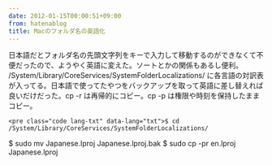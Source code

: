 ```yaml
---
date: 2012-01-15T00:00:51+09:00
from: hatenablog
title: Macのフォルダ名の英語化
---
```


<p>日本語だとフォルダ名の先頭文字列をキーで入力して移動するのができなくて不便だったので、ようやく英語に変えた。ソートとかの関係もあるし便利。 /System/Library/CoreServices/SystemFolderLocalizations/ に各言語の対訳表が入ってる。日本語で使ってたやつをバックアップを取って英語に差し替えれば良いだけだった。cp -r は再帰的にコピー。cp -p は権限や時刻を保持したままコピー。</p>

    <pre class="code lang-txt" data-lang="txt">$ cd /System/Library/CoreServices/SystemFolderLocalizations/
$ sudo mv Japanese.lproj Japanese.lproj.bak
$ sudo cp -pr en.lproj Japanese.lproj</pre>

